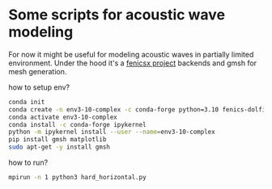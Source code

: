 # Some scripts for acoustic wave modeling
For now it might be useful for modeling acoustic waves in partially limited environment.
Under the hood it's a [fenicsx project](https://fenicsproject.org/) backends and gmsh for mesh generation.


how to setup env?

```bash
conda init
conda create -n env3-10-complex -c conda-forge python=3.10 fenics-dolfinx petsc=*=complex* mpich
conda activate env3-10-complex
conda install -c conda-forge ipykernel
python -m ipykernel install --user --name=env3-10-complex
pip install gmsh matplotlib
sudo apt-get -y install gmsh
```

how to run?

```bash
mpirun -n 1 python3 hard_horizontal.py
```